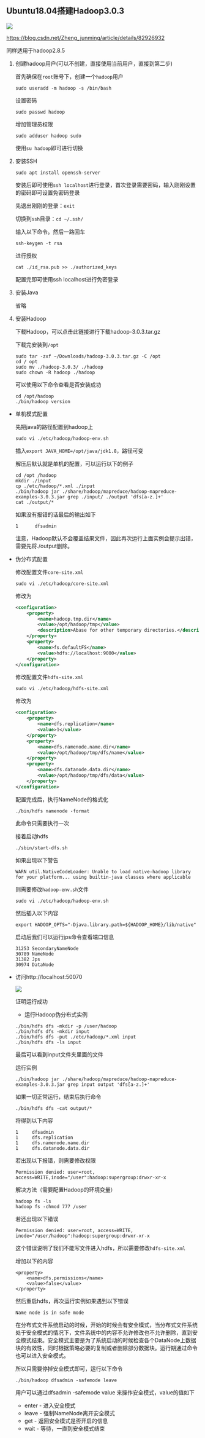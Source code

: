 ## Ubuntu18.04搭建Hadoop3.0.3

<img src="http://upload-images.jianshu.io/upload_images/15675864-952291e89189c8a8.jpg">

https://blog.csdn.net/Zheng_junming/article/details/82926932

同样适用于hadoop2.8.5



1. 创建hadoop用户(可以不创建，直接使用当前用户，直接到第二步) 

   首先确保在`root`账号下，创建一个`hadoop`用户 

   ``` shell
   sudo useradd -m hadoop -s /bin/bash
   ```

   设置密码

   ```shell
   sudo passwd hadoop
   ```

   增加管理员权限

   ```shell
   sudo adduser hadoop sudo
   ```

   使用`su hadoop`即可进行切换

 

2. 安装SSH

   ``` shell
   sudo apt install openssh-server
   ```

   安装后即可使用`ssh localhost`进行登录，首次登录需要密码，输入刚刚设置的密码即可设置免密码登录

   先退出刚刚的登录：`exit`

   切换到`ssh`目录：`cd ~/.ssh/`

   输入以下命令。然后一路回车

   ```shell
   ssh-keygen -t rsa
   ```

   进行授权

   ``` shell
   cat ./id_rsa.pub >> ./authorized_keys
   ```

   配置完即可使用ssh localhost进行免密登录

 

3. 安装Java

   省略



4. 安装Hadoop

   下载Hadoop，可以点击此链接进行下载hadoop-3.0.3.tar.gz

   下载完安装到`/opt`

   ``` shell
   sudo tar -zxf ~/Downloads/hadoop-3.0.3.tar.gz -C /opt
   cd / opt
   sudo mv ./hadoop-3.0.3/ ./hadoop  
   sudo chown -R hadoop ./hadoop
   ```

   可以使用以下命令查看是否安装成功

   ``` shell
   cd /opt/hadoop
   ./bin/hadoop version
   ```


* 单机模式配置

  先把java的路径配置到hadoop上

  ``` shell
  sudo vi ./etc/hadoop/hadoop-env.sh
  ```

  插入`export JAVA_HOME=/opt/java/jdk1.8`，路径可变

  解压后默认就是单机的配置，可以运行以下的例子

  ``` shel
  cd /opt /hadoop
  mkdir ./input
  cp ./etc/hadoop/*.xml ./input
  ./bin/hadoop jar ./share/hadoop/mapreduce/hadoop-mapreduce-examples-3.0.3.jar grep ./input/ ./output 'dfs[a-z.]+'
  cat ./output/*
  ```

  如果没有报错的话最后的输出如下

  ``` shell
  1      dfsadmin
  ```

  注意，Hadoop默认不会覆盖结果文件，因此再次运行上面实例会提示出错，需要先将./output删除。

 

* 伪分布式配置

  修改配置文件`core-site.xml`

  ``` shell
  sudo vi ./etc/hadoop/core-site.xml
  ```

  修改为

  ``` xml
  <configuration>
      <property>
          <name>hadoop.tmp.dir</name>
          <value>/opt/hadoop/tmp</value>
          <description>Abase for other temporary directories.</description>
      </property>
      <property>
          <name>fs.defaultFS</name>
          <value>hdfs://localhost:9000</value>
      </property>
  </configuration>        
  ```

  修改配置文件`hdfs-site.xml`

  ``` she
  sudo vi ./etc/hadoop/hdfs-site.xml
  ```

  修改为

  ``` xml
  <configuration>
      <property>
          <name>dfs.replication</name>
          <value>1</value>
      </property>
      <property>
          <name>dfs.namenode.name.dir</name>
          <value>/opt/hadoop/tmp/dfs/name</value>
      </property>
      <property>
          <name>dfs.datanode.data.dir</name>
          <value>/opt/hadoop/tmp/dfs/data</value>
      </property>
  </configuration>  
  ```

  配置完成后，执行NameNode的格式化

  ``` shell
  ./bin/hdfs namenode -format
  ```

  此命令只需要执行一次

   接着启动hdfs

  ``` shell
  ./sbin/start-dfs.sh
  ```

  如果出现以下警告

  ``` shell
  WARN util.NativeCodeLoader: Unable to load native-hadoop library for your platform... using builtin-java classes where applicable
  ```

   则需要修改`hadoop-env.sh`文件

  ``` shell
  sudo vi ./etc/hadoop/hadoop-env.sh
  ```

  然后插入以下内容

  ``` shell
  export HADOOP_OPTS="-Djava.library.path=${HADOOP_HOME}/lib/native"
  ```

  启动后我们可以运行jps命令查看端口信息

  ``` shell
  31253 SecondaryNameNode
  30789 NameNode
  31382 Jps
  30974 DataNode
  ```

* 访问http://localhost:50070

  <img src="./imgs/localhost50070Web_Interface.png">

  证明运行成功



  * 运行Hadoop伪分布式实例

  ``` shell
  ./bin/hdfs dfs -mkdir -p /user/hadoop
  ./bin/hdfs dfs -mkdir input
  ./bin/hdfs dfs -put ./etc/hadoop/*.xml input
  ./bin/hdfs dfs -ls input
  ```

  最后可以看到input文件夹里面的文件

   

  运行实例

  ``` shell
  ./bin/hadoop jar ./share/hadoop/mapreduce/hadoop-mapreduce-examples-3.0.3.jar grep input output 'dfs[a-z.]+'
  ```

  如果一切正常运行，结束后执行命令

  ``` shell
  ./bin/hdfs dfs -cat output/*
  ```

  将得到以下内容

  ``` shell
  1     dfsadmin
  1     dfs.replication
  1     dfs.namenode.name.dir
  1     dfs.datanode.data.dir
  ```

  若出现以下报错，则需要修改权限

  ``` shell
  Permission denied: user=root, access=WRITE,inode="/user":hadoop:supergroup:drwxr-xr-x
  ```

  解决方法（需要配置Hadoop的环境变量）

  ``` shell
  hadoop fs -ls
  hadoop fs -chmod 777 /user
  ```

  若还出现以下错误

  ``` shell
  Permission denied: user=root, access=WRITE, inode="/user/hadoop":hadoop:supergroup:drwxr-xr-x
  ```

  这个错误说明了我们不能写文件进入hdfs，所以需要修改`hdfs-site.xml`

  增加以下的内容

  ``` shell
  <property>
      <name>dfs.permissions</name>
      <value>false</value>
  </property>
  ```

  然后重启hdfs，再次运行实例如果遇到以下错误

  ``` shell
  Name node is in safe mode
  ```

  在分布式文件系统启动的时候，开始的时候会有安全模式，当分布式文件系统处于安全模式的情况下，文件系统中的内容不允许修改也不允许删除，直到安全模式结束。安全模式主要是为了系统启动的时候检查各个DataNode上数据块的有效性，同时根据策略必要的复制或者删除部分数据块。运行期通过命令也可以进入安全模式。

  所以只需要停掉安全模式即可，运行以下命令

  ``` shell
  ./bin/hadoop dfsadmin -safemode leave
  ```

  用户可以通过dfsadmin -safemode value 来操作安全模式，value的值如下

  * enter - 进入安全模式
  * leave - 强制NameNode离开安全模式
  * get - 返回安全模式是否开启的信息
  * wait - 等待，一直到安全模式结束